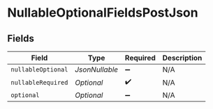 # NullableOptionalFieldsPostJson


## Fields

| Field                  | Type                   | Required               | Description            |
| ---------------------- | ---------------------- | ---------------------- | ---------------------- |
| `nullableOptional`     | *JsonNullable<String>* | :heavy_minus_sign:     | N/A                    |
| `nullableRequired`     | *Optional<String>*     | :heavy_check_mark:     | N/A                    |
| `optional`             | *Optional<String>*     | :heavy_minus_sign:     | N/A                    |